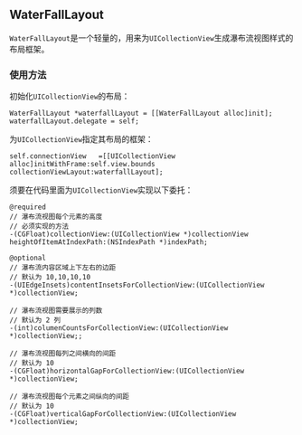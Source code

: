 ## WaterFallLayout

`WaterFallLayout`是一个轻量的，用来为`UICollectionView`生成瀑布流视图样式的布局框架。

### 使用方法

初始化`UICollectionView`的布局：

	WaterFallLayout *waterfallLayout = [[WaterFallLayout alloc]init];
    waterfallLayout.delegate = self;

为`UICollectionView`指定其布局的框架：
	
    self.connectionView   =[[UICollectionView alloc]initWithFrame:self.view.bounds collectionViewLayout:waterfallLayout];


须要在代码里面为`UICollectionView`实现以下委托：

	@required
	// 瀑布流视图每个元素的高度
	// 必须实现的方法
	-(CGFloat)collectionView:(UICollectionView *)collectionView heightOfItemAtIndexPath:(NSIndexPath *)indexPath;
	
	@optional
	// 瀑布流内容区域上下左右的边距
	// 默认为 10,10,10,10
	-(UIEdgeInsets)contentInsetsForCollectionView:(UICollectionView *)collectionView;
	
	// 瀑布流视图需要展示的列数
	// 默认为 2 列
	-(int)columenCountsForCollectionView:(UICollectionView *)collectionView;;
	
	// 瀑布流视图每列之间横向的间距
	// 默认为 10
	-(CGFloat)horizontalGapForCollectionView:(UICollectionView *)collectionView;
	
	// 瀑布流视图每个元素之间纵向的间距
	// 默认为 10
	-(CGFloat)verticalGapForCollectionView:(UICollectionView *)collectionView;


